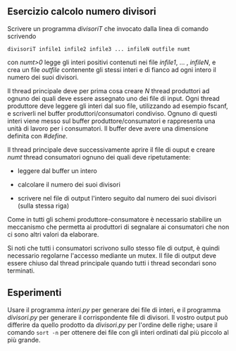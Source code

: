## Esercizio calcolo numero divisori

Scrivere un programma *divisoriT* che invocato dalla linea di comando scrivendo 
 
    divisoriT infile1 infile2 infile3 ... infileN outfile numt
 
con *numt>0* legge gli interi positivi contenuti nei file *infile1*, ... , *infileN*, e crea un file *outfile* contenente gli stessi interi e di fianco ad ogni intero il numero dei suoi divisori.

Il thread principale deve per prima cosa creare *N* thread produttori ad ognuno dei quali deve essere assegnato uno dei file di input. Ogni thread produttore deve leggere gli interi dal suo file, utilizzando ad esempio fscanf, e scriverli nel buffer produttori/consumatori condiviso. Ognuno di questi interi viene messo sul buffer produttore/consumatori e rappresenta una unità di lavoro per i consumatori. Il buffer deve avere una dimensione definita con *#define*.

Il thread principale deve successivamente aprire il file di ouput e creare *numt* thread consumatori ognuno dei quali deve ripetutamente:

* leggere dal buffer un intero

* calcolare il numero dei suoi divisori

* scrivere nel file di output l'intero seguito dal numero dei suoi divisori (sulla stessa riga)

Come in tutti gli schemi produttore-consumatore è necessario stabilire un meccanismo che permetta ai produttori di segnalare ai consumatori che non ci sono altri valori da elaborare. 

Si noti che tutti i consumatori scrivono sullo stesso file di output, è quindi necessario regolarne l'accesso mediante un mutex. Il file di output deve essere chiuso dal thread principale quando tutti i thread secondari sono terminati. 


## Esperimenti

Usare il programma *interi.py* per generare dei file di interi, e il programma *divisori.py* per generare il corrispondente file di divisori. Il vostro output può differire da quello prodotto da *divisori.py* per l'ordine delle righe; usare il comando `sort -n` per ottenere dei file con gli interi ordinati dal più piccolo al più grande.
